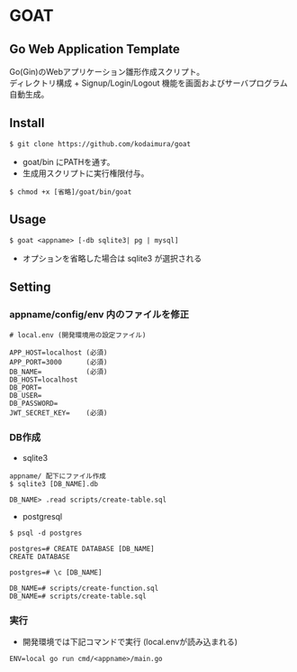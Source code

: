 # GOAT
## Go Web Application Template
Go(Gin)のWebアプリケーション雛形作成スクリプト。\
ディレクトリ構成 + Signup/Login/Logout 機能を画面およびサーバプログラム自動生成。

## Install
```
$ git clone https://github.com/kodaimura/goat
```

* goat/bin にPATHを通す。
* 生成用スクリプトに実行権限付与。

```
$ chmod +x [省略]/goat/bin/goat
```

## Usage

```
$ goat <appname> [-db sqlite3| pg | mysql]
```

* オプションを省略した場合は sqlite3 が選択される

## Setting
### appname/config/env 内のファイルを修正

```
# local.env (開発環境用の設定ファイル)

APP_HOST=localhost (必須)
APP_PORT=3000      (必須)
DB_NAME=           (必須)
DB_HOST=localhost
DB_PORT=
DB_USER=
DB_PASSWORD=
JWT_SECRET_KEY=    (必須)
```

### DB作成
* sqlite3

```
appname/ 配下にファイル作成
$ sqlite3 [DB_NAME].db

DB_NAME> .read scripts/create-table.sql
```

* postgresql
```
$ psql -d postgres

postgres=# CREATE DATABASE [DB_NAME]
CREATE DATABASE

postgres=# \c [DB_NAME]

DB_NAME=# scripts/create-function.sql
DB_NAME=# scripts/create-table.sql
```

### 実行
* 開発環境では下記コマンドで実行 (local.envが読み込まれる)

```
ENV=local go run cmd/<appname>/main.go
```
